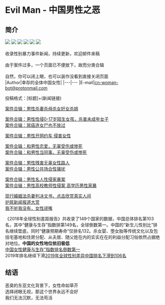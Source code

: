 # Evil Man - 中国男性之恶
## 简介
![](https://img.shields.io/badge/%E5%A5%B3%E7%AB%A5-%E4%BF%9D%E6%8A%A4-blue)
![](https://img.shields.io/badge/%E5%A4%BA%E5%91%BD-%E6%81%8B%E7%88%B1-red)
![](https://img.shields.io/badge/%E9%AB%98%E6%A0%A1-%E6%80%A7%E4%BE%B5-orange)
![](https://img.shields.io/badge/-%E6%80%A7%E9%AA%9A%E6%89%B0-lightgrey)
![](https://img.shields.io/badge/%E5%A9%9A%E5%A5%B3-%E5%AE%B6%E6%9A%B4-blueviolet)
![](https://img.shields.io/badge/%E7%BD%91%E7%BA%A6%E8%BD%A6-%E5%AE%89%E5%85%A8-brightgreen)<br>
<br>收录性别暴力事件新闻，持续更新，欢迎邮件来稿<br>
<br>由于案件过多，一个页面已不便放下，故而分类合辑<br>
<br>自然，你可以闭上眼，也可以装作没看到直接关闭页面<br>
|Author|幸存的全体中国女性|
|---|---
|E-mail|cn-woman-bot@protonmail.com

投稿格式：[标题]+(新闻链接)

[案件合辑：男性杀妻杀母杀女奸女杀姐 ](/evil-man/杀妻杀母杀女杀姐案.md)<br>

[案件合辑：男性性侵0-17岁陌生女孩，杀害未成年女子](/evil-man/性侵女童，杀害未成年女性.md)<br>
[案件合辑：屌癌连女尸也不放过 ](/evil-man/女尸也不放过.md)<br>

[案件合辑：男性开网约车 侵害女性](/evil-man/网约车安全.md)<br>

[案件合辑：和男性恋爱，无辜受伤或惨死 ](/evil-man/甜甜的恋爱轮到你了.md)<br>
[案件合辑：和男性当同事，无辜受伤或惨死 ](/evil-man/和屌癌当同事，无辜惨死.md)<br>

[案件合辑：男性残害无辜女性路人 ](/evil-man/残害无辜的女性路人.md)<br>
[案件合辑：男性公共场合性骚扰 ](/evil-man/公共场合的性骚扰.md)<br>

[案件合辑：男性名人性侵家暴案](/evil-man/名人性侵家暴案.md)<br>
[案件合辑：男性高校教师性侵案 高学历男性家暴](/evil-man/高学历、教授性侵案)<br>

[现行婚姻法杀妻判决文书，点击欣赏真实人间](/evil-man/判决文书举例.md)<br>
[护屌新闻报道大赏](/evil-man/护屌新闻大赏.md)<br>
[我不听我没有，女性闭嘴](/evil-man/受害者为女，故不了了之.md)<br>

《2018年全球性别差距报告》共收录了149个国家的数据，中国总体排名第103名，其中“健康与生存”指数排第149名，全球倒数第一。中国的“新生儿性别比”排名继续垫底，同时“健康预期寿命”仅排名132。杀女婴、堕女胎等传统文化以及包括宅基地和住房分配、从夫居、随父姓在内的实实在在的利益分配习俗依然占据绝对地位。**中国的女性地位依旧极低**<br>
[中国女性健康与生存”指数排名倒数第一](http://www.sohu.com/a/283028937_617289)<br>
2019年排名继续下滑[2019年全球性别差异中国排名下滑到106名](http://web.anyv.net/index.php/article-3853459)<br>

## 结语 

恶臭的东亚文化背景下，女性命如草芥<br>
选择闭眼无视，那这个世界永远不会好<br>
我们无法沉默，无法苟活<br>
